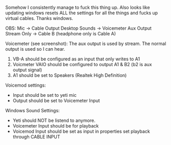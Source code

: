 Somehow I consistently manage to fuck this thing up.
Also looks like updating windows resets ALL the settings for all the things
and fucks up virtual cables. Thanks windows.

OBS:
  Mic -> Cable Output
  Desktop Sounds -> Voicemeter Aux Output
  Stream Only -> Cable B
  (headphone only is Cable A)

Voicemeter (see screenshot):
  The aux output is used by stream.
  The normal output is used so I can hear.
  1. VB-A should be configured as an input that only writes to A1
  2. Voicmeter VAIO should be configured to output A1 & B2 (b2 is aux output signal)
  3. A1 should be set to Speakers (Realtek High Definition)

Voicemod settings:
  * Input should be set to yeti mic
  * Output should be set to Voicemeter Input

Windows Sound Settings:
  * Yeti should NOT be listend to anymore.
  * Voicemeter Input should be for playback
  * Voicemod Input should be set as input in properties set playback through CABLE INPUT
